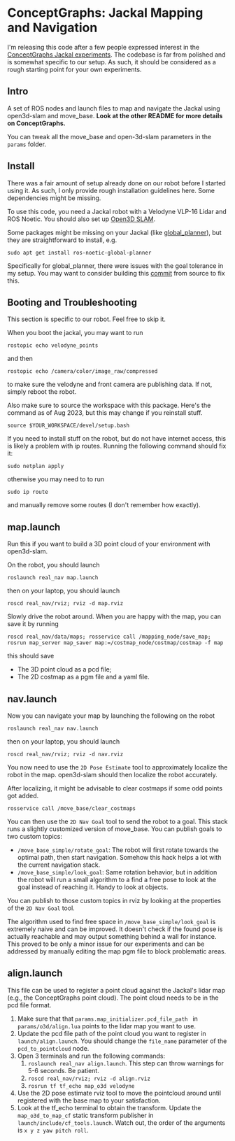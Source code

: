 # ConceptGraphs: Jackal Mapping and Navigation
I'm releasing this code after a few people expressed interest in the [ConceptGraphs Jackal experiments](https://concept-graphs.github.io/). The codebase is far
from polished and is somewhat specific to our setup. As such, it should be considered as a rough starting point for your own experiments.

## Intro
A set of ROS nodes and launch files to map and navigate the Jackal using
open3d-slam and move_base. **Look at the other README for more details on ConceptGraphs.**

You can tweak all the
move_base and open-3d-slam parameters in the `params` folder.

## Install

There was a fair amount of setup already done on our robot before I started using it. As such, I only provide rough installation guidelines here. 
Some dependencies might be missing.

To use this code, you need a Jackal robot with a Velodyne VLP-16 Lidar and ROS Noetic. You should also set up 
[Open3D SLAM](https://open3d-slam.readthedocs.io/en/latest/).

Some packages might be missing on your Jackal (like [global_planner](http://wiki.ros.org/global_planner)), but they
are straightforward to install, e.g.

```shell
sudo apt get install ros-noetic-global-planner
```
Specifically for global_planner, there were issues with the goal tolerance in my setup. You may want to consider
building this [commit](https://github.com/wyca-robotics/navigation/tree/81f71d1e6fc77fdde996d0ecfb06d457cbb6b94b) from source to fix this.

## Booting and Troubleshooting
This section is specific to our robot. Feel free to skip it.

When you boot the jackal, you may want to run
```shell
rostopic echo velodyne_points
```
and then

```shell
rostopic echo /camera/color/image_raw/compressed
```
to make sure the velodyne and front camera are publishing data. If not, simply reboot the robot.

Also make sure to source the workspace with this package. Here's the command as of
Aug 2023, but this may change if you reinstall stuff.
```shell
source $YOUR_WORKSPACE/devel/setup.bash 
```

If you need to install stuff on the robot, but do not have internet access, this is likely
a problem with ip routes. Running the following command should fix it:
```shell
sudo netplan apply
```
otherwise you may need to to run 
```shell
sudo ip route
```
and manually remove some routes (I don't remember how exactly).

## map.launch
Run this if you want to build a 3D point cloud of your environment with open3d-slam. 

On the robot, you should launch
```shell
roslaunch real_nav map.launch
```

then on your laptop, you should launch
```shell
roscd real_nav/rviz; rviz -d map.rviz
```
Slowly drive the robot around. When you are
happy with the map, you can save it by running
```shell
roscd real_nav/data/maps; rosservice call /mapping_node/save_map; rosrun map_server map_saver map:=/costmap_node/costmap/costmap -f map
```
this should save 
* The 3D point cloud as a pcd file;
* The 2D costmap as a pgm file and a yaml file.
 
## nav.launch
Now you can navigate your map by launching the following on the robot
```shell
roslaunch real_nav nav.launch
```

then on your laptop, you should launch
```shell
roscd real_nav/rviz; rviz -d nav.rviz
```

You now need to use the `2D Pose Estimate` tool to approximately localize the robot in 
the map. open3d-slam should then localize the robot accurately. 

After localizing, it might be advisable to clear costmaps if some odd points got added.
```shell
rosservice call /move_base/clear_costmaps
```

You can then use the `2D Nav Goal` tool to send the robot to a goal. This stack runs a
slightly customized version of move_base. You can publish goals to two custom topics:
* `/move_base_simple/rotate_goal`: The robot will first rotate towards the optimal path, then start navigation. Somehow this hack helps a lot with the current navigation stack.
* `/move_base_simple/look_goal`: Same rotation behavior, but in addition the robot will run a small algorithm to a find a free pose to look at the goal instead of reaching it. Handy to look at objects.

You can publish to those custom topics in rviz by looking at the properties of the `2D Nav Goal` tool.

The algorithm used to find free space in `/move_base_simple/look_goal` is extremely naive and can be improved. It doesn't check
if the found pose is actually reachable and may output something behind a wall for instance. This proved to be only a minor issue
for our experiments and can be addressed by manually editing the map pgm file to block problematic areas.


## align.launch
This file can be used to register a point cloud against the Jackal's lidar map (e.g., the ConceptGraphs point cloud). The point cloud needs
to be in the pcd file format.
1. Make sure that that `params.map_initializer.pcd_file_path ` in `params/o3d/align.lua` points to the lidar map you want to use.
2. Update the pcd file path of the point cloud you want to register in `launch/align.launch`. You should change the `file_name` parameter of the `pcd_to_pointcloud` node.
3. Open 3 terminals and run the following commands:
    1. `roslaunch real_nav align.launch`. This step can throw warnings for 5-6 seconds. Be patient.
    2. `roscd real_nav/rviz; rviz -d align.rviz`
    3. `rosrun tf tf_echo map_o3d velodyne`
4. Use the 2D pose estimate rviz tool to move the pointcloud around until registered with the base map to your satisfaction.
5. Look at the tf_echo terminal to obtain the transform. Update the `map_o3d_to_map_cf` static transform publisher in `launch/include/cf_tools.launch`. Watch out, the order of the arguments is `x y z yaw pitch roll`.
